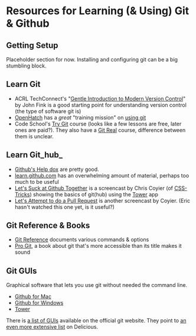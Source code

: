 # Resources for Learning (& Using) Git & Github

## Getting Setup

Placeholder section for now. Installing and configuring git can be a big stumbling block.

## Learn Git

- ACRL TechConnect's "[Gentle Introduction to Modern Version Control](http://acrl.ala.org/techconnect/?p=1191)" by John Fink is a good starting point for understanding version control (the type of software git is)
- [OpenHatch](https://openhatch.org) has a _great_ "training mission" on [using git](https://openhatch.org/missions/git)
- Code School's [Try Git](http://www.codeschool.com/courses/try-git) course (looks like a few lessons are free, later ones are paid?). They also have a [Git Real](http://gitreal.codeschool.com/) course, difference between them is unclear.

## Learn Git_hub_

- [Github's Help dox](https://help.github.com/) are pretty good.
- [learn.github.com](learn.github.com) has an overwhelming amount of material, perhaps too much to be useful
- [Let's Suck at Github Together](http://css-tricks.com/video-screencasts/101-lets-suck-at-github-together/) is a screencast by Chris Coyier (of [CSS-Tricks](http://css-tricks.com/)) showing the basics of git(hub) using the [Tower](http://www.git-tower.com/) app
- [Let's Attempt to do a Pull Request](http://css-tricks.com/video-screencasts/117-lets-attempt-to-do-a-pull-request/) is another screencast by Coyier. (Eric hasn't watched this one yet, is it useful?)

## Git Reference & Books

- [Git Reference](http://gitref.org/) documents various commands & options
- [Pro Git](http://git-scm.com/book), a book about git that's more accessible than its title makes it sound

## Git GUIs

Graphical software that lets you use git without needed the command line.

- [Github for Mac](http://mac.github.com/)
- [Github for Windows](http://windows.github.com/)
- [Tower](http://www.git-tower.com/)

There is [a list of GUIs](http://git-scm.com/downloads/guis) available on the official git website. They point to [an even more extensive list](https://delicious.com/matthew.mccullough/git+gui) on Delicious.
